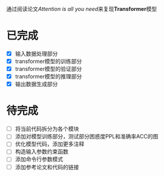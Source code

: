 通过阅读论文*Attention is all you need*来复现**Transformer**模型

# 已完成
- [x] 输入数据处理部分
- [x] transformer模型的训练部分
- [x] transformer模型的验证部分
- [x] transformer模型的推理部分
- [x] 输出数据生成部分

# 待完成
- [ ] 将当前代码拆分为各个模块
- [ ] 添加对模型训练部分，测试部分困惑度PPL和准确率ACC的图
- [ ] 优化模型代码，添加更多注释
- [ ] 构造输入参数约束函数
- [ ] 添加命令行参数模式
- [ ] 添加参考论文和代码的链接
